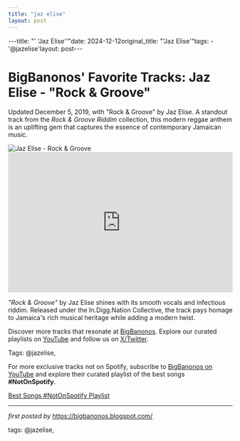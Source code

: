 ```yaml
---
title: "jaz elise"
layout: post
---
```

---title: "' 'Jaz Elise''"date: 2024-12-12original_title: "'Jaz Elise'"tags:  - '@jazelise'layout: post---<!-- Post Title --><h1 >BigBanonos' Favorite Tracks: Jaz Elise - "Rock & Groove"</h1> <!-- Introductory Text --><p >Updated December 5, 2019, with "Rock & Groove" by Jaz Elise. A standout track from the *Rock & Groove Riddim* collection, this modern reggae anthem is an uplifting gem that captures the essence of contemporary Jamaican music.</p> <!-- Featured Image --><div > <img src="https://oaccessjamaica.com/wp-content/uploads/2019/08/d4a25b66-7d56-4d72-93ef-1419ce0e4ec7-1.jpg" alt="Jaz Elise - Rock & Groove" /></div> <!-- YouTube Video Embed --><div > <iframe width="100%" height="315" src="https://www.youtube.com/embed/h933FbXuYLw" title="Jaz Elise - 'Rock & Groove'" frameborder="0" allow="accelerometer; autoplay; encrypted-media; gyroscope; picture-in-picture; web-share" referrerpolicy="strict-origin-when-cross-origin" allowfullscreen></iframe></div> <!-- Song Information --><div > <p><em>"Rock & Groove"</em> by Jaz Elise shines with its smooth vocals and infectious riddim. Released under the In.Digg.Nation Collective, the track pays homage to Jamaica's rich musical heritage while adding a modern twist.</p></div> <!-- Footer Links --><div > <p>Discover more tracks that resonate at <a href="https://bigbanonos.blogspot.com/" target="_blank">BigBanonos</a>. Explore our curated playlists on <a href="https://www.youtube.com/@BigBanonos" target="_blank">YouTube</a> and follow us on <a href="https://x.com/bigbanonos" target="_blank">X/Twitter</a>.</p></div> <!-- Tags --><p >Tags: @jazelise,</p><!--Subscribe and Playlist Links--><div>    <p>For more exclusive tracks not on Spotify, subscribe to <a href="https://www.youtube.com/@BigBanonos" target="_blank">BigBanonos on YouTube</a> and explore their curated playlist of the best songs <strong>#NotOnSpotify</strong>.</p>    <p><a href="https://www.youtube.com/playlist?list=PLtuNtuTatqI0kFahUCbtbfenC_ET5O_tr" target="_blank">Best Songs #NotOnSpotify Playlist<br /></a></p></div><hr /><p><em>first posted by</em> <a href="https://bigbanonos.blogspot.com/" rel="noopener" target="_new">https://bigbanonos.blogspot.com/</a></p><p>tags: @jazelise,</p>